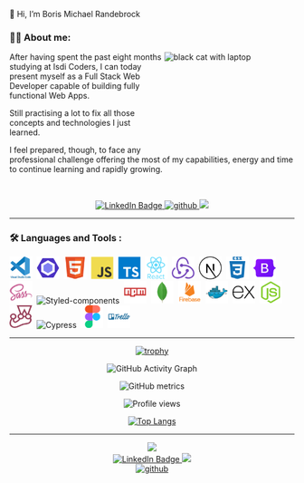 👋 Hi, I’m Boris Michael Randebrock &nbsp; 
### 👨‍💻 About me:        
<img src="https://media.giphy.com/media/WUlplcMpOCEmTGBtBW/giphy.gif"
     alt="black cat with laptop" align="right" width="230" height="170">

After having spent the past eight months studying at Isdi Coders, I can today present myself as a Full Stack Web Developer capable of building fully functional Web Apps.&nbsp;

Still practising a lot to fix all those concepts and technologies I just learned.&nbsp;

I feel prepared, though, to face any professional challenge offering the most of my capabilities, energy and time to continue learning and rapidly growing. 

&nbsp;
 <div id="badges" align="center">

  <a href="https://www.linkedin.com/in/boris-michael-randebrock/" target="_blank">
    <img src="https://img.shields.io/badge/LinkedIn-blue?style=for-the-badge&logo=linkedin&logoColor=white" alt="LinkedIn Badge"/>
  </a>
   <a href="https://github.com/BorisMichaelRandebrock" target="blank">
 <img src='https://cdn.jsdelivr.net/npm/simple-icons@3.0.1/icons/github.svg' alt='github' height='40'>
 </a>
      <a href="mailto:boris@randebrock.com">
    <img src="https://img.shields.io/badge/Gmail-D14836?style=for-the-badge&logo=gmail&logoColor=white"/>
  </a>
</div>

---------------------------------------------------------------------------

### :hammer_and_wrench: Languages and Tools :

<div>
  
   <img src="https://raw.githubusercontent.com/devicons/devicon/1119b9f84c0290e0f0b38982099a2bd027a48bf1/icons/vscode/vscode-original-wordmark.svg" title="VSCode" alt="VSCode" width="40" height="40"/>&nbsp;
    <img src="https://raw.githubusercontent.com/devicons/devicon/1119b9f84c0290e0f0b38982099a2bd027a48bf1/icons/eslint/eslint-original.svg" title="Eslint" alt="Eslint" width="40" height="40"/>&nbsp;
  <img src="https://github.com/devicons/devicon/blob/master/icons/html5/html5-original.svg" title="HTML5" alt="HTML" width="40" height="40"/>&nbsp;
  <img src="https://github.com/devicons/devicon/blob/master/icons/javascript/javascript-original.svg" title="JavaScript" alt="JavaScript" width="40" height="40"/>&nbsp;
  <img src="https://raw.githubusercontent.com/devicons/devicon/1119b9f84c0290e0f0b38982099a2bd027a48bf1/icons/typescript/typescript-original.svg" title="Typescript" alt="Typescript" width="40" height="40"/>&nbsp;
   <img src="https://github.com/devicons/devicon/blob/master/icons/react/react-original-wordmark.svg" title="React" alt="React" width="40" height="40"/>&nbsp;
  <img src="https://github.com/devicons/devicon/blob/master/icons/redux/redux-original.svg" title="Redux" alt="Redux " width="40" height="40"/>&nbsp;
  <img src="https://raw.githubusercontent.com/devicons/devicon/1119b9f84c0290e0f0b38982099a2bd027a48bf1/icons/nextjs/nextjs-line.svg" title="Nextjs" alt="Nextjs" width="40" height="40"/>&nbsp;
  <img src="https://github.com/devicons/devicon/blob/master/icons/css3/css3-plain-wordmark.svg"  title="CSS3" alt="CSS" width="40" height="40"/>&nbsp;
  <img src="https://raw.githubusercontent.com/devicons/devicon/1119b9f84c0290e0f0b38982099a2bd027a48bf1/icons/bootstrap/bootstrap-original.svg" title="Bootstrap" alt="Bootstrap" width="40" height="40"/>&nbsp;
   <img src="https://raw.githubusercontent.com/devicons/devicon/1119b9f84c0290e0f0b38982099a2bd027a48bf1/icons/sass/sass-original.svg" title="Sass" alt="Sass" width="40" height="40"/>&nbsp;
    <img src="https://www.daggala.com/static/228867c3668e439101821568a8a03b54/19ca5/sc.png" title="Styled-components" alt="Styled-components" width="40" height="40"/>&nbsp;
<img src="https://raw.githubusercontent.com/devicons/devicon/1119b9f84c0290e0f0b38982099a2bd027a48bf1/icons/npm/npm-original-wordmark.svg" title="Npm" alt="Npm" width="40" height="40"/>&nbsp;
    <img src="https://raw.githubusercontent.com/devicons/devicon/1119b9f84c0290e0f0b38982099a2bd027a48bf1/icons/mongodb/mongodb-original.svg" title="Mongodb" alt="Mongodb" width="40" height="40"/>&nbsp;
  <img src="https://github.com/devicons/devicon/blob/master/icons/firebase/firebase-plain-wordmark.svg" title="Firebase" alt="Firebase" width="40" height="40"/>&nbsp;
  <img src="https://raw.githubusercontent.com/devicons/devicon/1119b9f84c0290e0f0b38982099a2bd027a48bf1/icons/docker/docker-original.svg" title="Docker"  alt="Docker" width="40" height="40"/>&nbsp;
  <img src="https://raw.githubusercontent.com/devicons/devicon/1119b9f84c0290e0f0b38982099a2bd027a48bf1/icons/express/express-original.svg" title="Express"  alt="Express" width="40" height="40"/>&nbsp;
  <img src="https://raw.githubusercontent.com/devicons/devicon/1119b9f84c0290e0f0b38982099a2bd027a48bf1/icons/nodejs/nodejs-original.svg" width="40" height="40"/>&nbsp;
    <img src="https://raw.githubusercontent.com/devicons/devicon/1119b9f84c0290e0f0b38982099a2bd027a48bf1/icons/jest/jest-plain.svg" title="Jest" alt="Jest" width="40" height="40"/>&nbsp;
 <img src="https://iconape.com/wp-content/files/gj/370774/svg/370774.svg" title="Cypress" alt="Cypress" width="40" height="40"/>&nbsp;
 <img src="https://github.com/devicons/devicon/raw/master/icons/figma/figma-original.svg" title="Figma" alt="Figma" width="40" height="40"/>&nbsp;
 <img src="https://raw.githubusercontent.com/devicons/devicon/1119b9f84c0290e0f0b38982099a2bd027a48bf1/icons/trello/trello-plain-wordmark.svg" title="Trello" alt="Trello" width="40" height="40"/>&nbsp;


   
</div>

-------------------------------------------------------------------------------

<div align="center">

     
<!---

 :fire: My Stats :
[![GitHub Streak](http://github-readme-streak-stats.herokuapp.com?user=BorisMichaelRandebrock&hide_border=true&date_format=j%20M%5B%20Y%5D)](https://git.io/streak-stats)

    
 [![Top Langs](https://github-readme-stats.vercel.app/api/top-langs/?username=BorisMichaelRandebrock&layout=compact&theme=vision-friendly-light)](https://github.com/anuraghazra/github-readme-stats)
     
<img src="https://github-readme-stats.vercel.app/api?username=BorisMichaelRandebrock" />
    
     --->
     
[![trophy](https://github-profile-trophy.vercel.app/?username=BorisMichaelRandebrock)](https://github.com/ryo-ma/github-profile-trophy)

![GitHub Activity Graph](https://activity-graph.herokuapp.com/graph?username=BorisMichaelRandebrock)  

![GitHub metrics](https://metrics.lecoq.io/BorisMichaelRandebrock)  

![Profile views](https://gpvc.arturio.dev/BorisMichaelRandebrock) 

 [![Top Langs](https://github-readme-stats.vercel.app/api/top-langs/?username=BorisMichaelRandebrock&layout=compact&theme=vision-friendly-light)](https://github.com/anuraghazra/github-readme-stats)



-------------------------------

<div id="header" align="center">
  <img src="https://media.giphy.com/media/M9gbBd9nbDrOTu1Mqx/giphy.gif" width="100"/>
</div>

     
 <div id="badges">
  <a href="https://www.linkedin.com/in/boris-michael-randebrock/" target="_blank">
    <img src="https://img.shields.io/badge/LinkedIn-blue?style=for-the-badge&logo=linkedin&logoColor=white" alt="LinkedIn Badge"/>
  </a>
      <a href="mailto:boris@randebrock.com">
    <img src="https://img.shields.io/badge/Gmail-D14836?style=for-the-badge&logo=gmail&logoColor=white"/>
  </a>
</div>
  <a href="https://github.com/BorisMichaelRandebrock" target="blank">
 <img src='https://cdn.jsdelivr.net/npm/simple-icons@3.0.1/icons/github.svg' alt='github' height='40'>
 </a>
     

 
<!---

<img src="https://github-readme-stats.vercel.app/api?username=BorisMichaelRandebrock" /> <= this is working 


https://github-readme-streak-stats.herokuapp.com/?user=BorisMichaelRandebrock

BorisMichaelRandebrock/BorisMichaelRandebrock is a ✨ special ✨ repository because its `README.md` (this file) appears on your GitHub profile.
You can click the Preview link to take a look at your changes.

  <img src="https://raw.githubusercontent.com/devicons/devicon/1119b9f84c0290e0f0b38982099a2bd027a48bf1/icons/codepen/codepen-plain.svg" title="Codepen" alt="Codepen" width="40" height="40"/>&nbsp;
 <img src="https://raw.githubusercontent.com/devicons/devicon/1119b9f84c0290e0f0b38982099a2bd027a48bf1/icons/heroku/heroku-original.svg" title="Heroku" alt="Heroku" width="40" height="40"/>&nbsp;
  <img src="https://raw.githubusercontent.com/devicons/devicon/1119b9f84c0290e0f0b38982099a2bd027a48bf1/icons/github/github-original.svg" title="Github" alt="Github" width="40" height="40"/>&nbsp;
  <img src="https://github.com/devicons/devicon/blob/master/icons/git/git-original-wordmark.svg" title="Git" **alt="Git" width="40" height="40"/>&nbsp;
 <img src="https://raw.githubusercontent.com/devicons/devicon/1119b9f84c0290e0f0b38982099a2bd027a48bf1/icons/trello/trello-plain-wordmark.svg" title="Trello" alt="Trello" width="40" height="40"/>&nbsp;


--->

